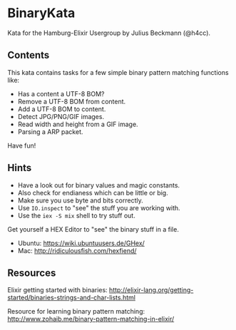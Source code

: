 # BinaryKata

Kata for the Hamburg-Elixir Usergroup by Julius Beckmann (@h4cc).

## Contents

This kata contains tasks for a few simple binary pattern matching functions like:

* Has a content a UTF-8 BOM?
* Remove a UTF-8 BOM from content.
* Add a UTF-8 BOM to content.
* Detect JPG/PNG/GIF images.
* Read width and height from a GIF image.
* Parsing a ARP packet.

Have fun!

## Hints

* Have a look out for binary values and magic constants.
* Also check for endianess which can be little or big.
* Make sure you use byte and bits correctly.
* Use `IO.inspect` to "see" the stuff you are working with.
* Use the `iex -S mix` shell to try stuff out.

Get yourself a HEX Editor to "see" the binary stuff in a file.

* Ubuntu: https://wiki.ubuntuusers.de/GHex/
* Mac: http://ridiculousfish.com/hexfiend/

## Resources

Elixir getting started with binaries: http://elixir-lang.org/getting-started/binaries-strings-and-char-lists.html

Resource for learning binary pattern matching:  http://www.zohaib.me/binary-pattern-matching-in-elixir/

